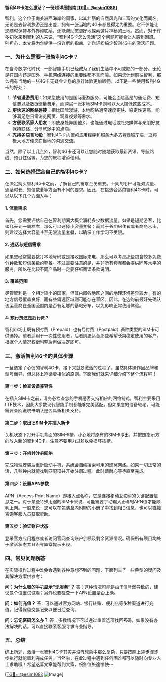 **智利4G卡怎么激活？一份超详细指南[[TG💪+ @esim1088](https://t.me/s/esim1088)]**

智利，这个位于南美洲西海岸的国家，以其壮丽的自然风光和丰富的文化而闻名。无论是去智利旅游还是出差，拥有一张当地的4G卡都显得尤为重要。它不仅能让您随时保持与外界的联系，还能帮助您更好地探索这片神秘的土地。然而，对于许多初次来到智利的人来说，“智利4G卡怎么激活”这个问题可能会让人感到困惑。别担心，本文将为您提供一份详尽的指南，让您轻松搞定智利4G卡的激活问题。

### 一、为什么需要一张智利4G卡？

在当今数字化时代，一部智能手机已经成为了我们生活中不可或缺的一部分。无论是在国内还是国外，手机网络连接的重要性都不言而喻。如果您计划前往智利，那么拥有当地的一张4G卡无疑会让您的旅行体验更加顺畅。以下是一些使用智利4G卡的好处：

1. **节省漫游费用**：如果您使用的是国际漫游服务，可能会面临高昂的通话费、短信费以及数据流量费用。而购买一张本地SIM卡则可以大大降低这些成本。
2. **更快速的网络连接**：相比国际漫游，本地网络通常速度更快、稳定性更高，能够满足您日常浏览网页、观看视频等需求。
3. **方便联系家人朋友**：即使身处异国他乡，也能通过电话或社交媒体与亲朋好友保持联络，分享旅途中的点滴。
4. **支持多语言功能**：智利4G卡内置的应用程序和服务大多支持西班牙语，这将极大地方便您在当地的沟通交流。

当然，除了以上几点外，智利4G卡还可以让您随时随地获取最新资讯、导航路线、预订住宿等，为您的旅程增添便利。

### 二、如何选择适合自己的智利4G卡？

在决定购买智利4G卡之前，了解自己的需求至关重要。不同的用户可能对流量、通话时长、短信数量等方面有不同的要求。因此，在挑选合适的智利4G卡时，可以从以下几个方面入手：

#### 1. 流量需求
首先，您需要评估自己在智利期间大概会消耗多少数据流量。如果是短期游客，比如几天到一周左右，那么可以选择小容量套餐；而对于长期居住者或者商务人士，则建议选择大容量甚至无限流量套餐，以确保工作学习不受限。

#### 2. 通话与短信需求
如果您经常需要拨打本地号码或是接收国际来电，那么可以考虑那些包含较多免费分钟数和短信条数的套餐。不过需要注意的是，并非所有套餐都会提供同等水平的服务，所以在比较不同产品时一定要仔细阅读条款说明。

#### 3. 覆盖范围
尽管智利是一个相对较小的国家，但其内部各地区之间的地理环境差异较大，有的地方信号覆盖良好，而有些偏远区域则可能存在盲区。因此，在选购前最好先确认该运营商在全国范围内是否有足够的基站分布，以免影响正常使用体验。

#### 4. 预付费还是后付费？
智利市场上既有预付费（Prepaid）也有后付费（Postpaid）两种类型的SIM卡可供选择。前者适用于一次性使用者，后者则更适合那些希望长期稳定使用的客户。根据个人情况权衡利弊后再做决定即可。

### 三、激活智利4G卡的具体步骤

一旦选定了心仪的智利4G卡，接下来就是激活的过程了。虽然具体操作因品牌和型号而异，但总体上遵循着相似的原则。下面我们就来详细介绍下整个流程吧！

#### 第一步：检查设备兼容性
在插入SIM卡之前，请务必检查您的手机是否支持相应的网络制式。智利主要采用LTE技术，因此大多数现代智能手机都能够完美适配。但如果您的设备较老，可能需要查阅说明书确认是否具备相关支持。

#### 第二步：取出旧SIM卡并插入新卡
关机状态下打开手机背面的SIM卡槽，小心地将原有的SIM卡取出，并按照指示方向放入新的智利4G卡。注意不要用力过猛以免损坏插槽。

#### 第三步：开机并注册网络
完成物理安装后重新启动手机，系统会自动搜索可用的蜂窝网络。如果一切正常的话，几秒钟内就能找到匹配项并开始注册过程。此时请耐心等待直至完成。

#### 第四步：设置APN参数
APN（Access Point Name）即接入点名称，它是连接移动互联网的关键配置信息之一。对于某些特殊用途的SIM卡来说，可能需要手动输入正确的APN值才能顺利上网。一般来说，您可以在包装盒内附带的小册子中找到相关信息，也可以直接咨询客服人员获取帮助。

#### 第五步：验证账户状态
登录官方应用程序或者访问官网查询账户余额及剩余资源情况。确保所有项目均处于激活状态并且没有异常提示出现。

### 四、常见问题解答

在实际操作过程中难免会遇到各种意想不到的问题，下面列举了一些典型的疑问及其解决方案供参考：

**问：为什么我的手机显示“无服务”？**
答：这种情况可能是由于信号弱导致的，建议换个位置试试看；另外也要检查一下APN设置是否正确。

**问：如何充值？**
答：可以通过官方网站、银行转账、便利店等多种渠道进行充值。记得保留交易记录以便日后查询。

**问：忘记密码怎么办？**
答：多数情况下可以通过重置选项找回密码，如果没有办法解决的话，可以直接联系客服寻求专业指导。

### 五、总结

综上所述，激活一张智利4G卡其实并没有想象中那么复杂，只要按照上述步骤逐步执行就能顺利完成任务。当然啦，在此过程中遇到任何困难都可以随时向专业人士求助哦！希望这篇文章能帮到大家，祝各位旅途愉快～

[[TG💪+ @esim1088](https://t.me/s/esim1088) ![Image](https://i.postimg.cc/4NQfJmqS/Snipaste-2025-05-13-00-14-12.png)]